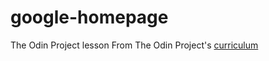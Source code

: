# google-homepage
The Odin Project lesson
From The Odin Project's [curriculum](http://www.theodinproject.com/web-development-101/html-css)
